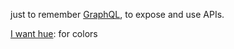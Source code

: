 just to remember [GraphQL](http://graphql.org/), to expose and use APIs.

[I want hue](http://tools.medialab.sciences-po.fr/iwanthue/): for colors
